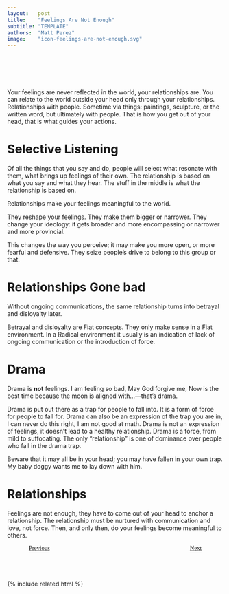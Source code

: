 ```yaml
---
layout:   post
title:    "Feelings Are Not Enough"
subtitle: "TEMPLATE"
authors:  "Matt Perez"
image:    "icon-feelings-are-not-enough.svg"
---
```


<div style="display:none;">
 <p>My feelings are never reflected in the world, my relationships are. I can relate to the world outside my head only through my relationships.</p>
</div>

<h1>&nbsp;</h1>
 <p>Your feelings are never reflected in the world, your relationships are. You can relate to the world outside your head only through your relationships. Relationships with people. Sometime via things: paintings, sculpture, or the written word, but ultimately with people. That is how you get out of your head, that is what guides your actions.</p>

<h1>Selective Listening</h1>
 <p>Of all the things that you say and do, people will select what resonate with them, what brings up feelings of their own. The relationship is based on what you say and what they hear. The stuff in the middle is what the relationship is based on.</p>
 <p>Relationships make your feelings meaningful to the world.</p>
 <p>They reshape your feelings. They make them bigger or narrower. They change your ideology: it gets broader and more encompassing or narrower and more provincial.</p>
 <p>This changes the way you perceive; it may make you more open, or more fearful and defensive. They seize people&rsquo;s drive to belong to this group or that.</p>

<h1>Relationships Gone bad</h1>
 <p>Without ongoing communications, the same relationship turns into betrayal and disloyalty later.</p>
 <p>Betrayal and disloyalty are <span class='_paradigm'>Fiat</span> concepts. They only make sense in a <span class='_paradigm'>Fiat</span> environment. In a <span class='_paradigm'>Radical</span> environment it usually is an indication of lack of ongoing communication or the introduction of force.</p>

<h1>Drama</h1>
 <p>Drama is <strong>not</strong> feelings. <span class="_quotespan">I am feeling so bad,</span> <span class="_quotespan">May God forgive me,</span> <span class="_quotespan">Now is the best time because the moon is aligned with&hellip;</span>—that&rsquo;s drama.</p>
 <p>Drama is put out there as a trap for people to fall into. It is a form of force for people to fall for. Drama can also be an expression of the trap you are in, <span class="_quotespan">I can never do this right,</span> <span class="_quotespan">I am not good at math.</span> Drama is not an expression of feelings, it doesn&rsquo;t lead to a healthy relationship. Drama is a force, from mild to suffocating. The only &ldquo;relationship&rdquo; is one of dominance over people who fall in the drama trap.</p>
 <p>Beware that it may all be in your head; you may have fallen in your own trap. <span class="_quotespan">My baby doggy wants me to lay down with him.</span>

<h1>Relationships</h1>
 <p>Feelings are not enough, they have to come out of your head to anchor a relationship. The relationship must be nurtured with communication and love, not force. Then, and only then, do your feelings become meaningful to others.</p>

<div style="margin-bottom:1in; width:80%; padding:0 10%; font-family: American Typewriter, serif; ">
 <span style="float:left;  "><a href="https://radicalcompanies.com/2022/12/13/meaning-and-belonging-are-not-enough">  Previous</a></span>
 <span style="float:right; "><a href="https://radicalcompanies.com/2023/05/01/meaning-and-belong-happen-in-community">    Next</a></span>
</div>

{% include related.html %}
